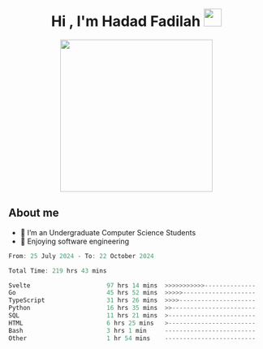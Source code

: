 <h1 align="center">Hi , I'm Hadad Fadilah <img src="https://media.giphy.com/media/hvRJCLFzcasrR4ia7z/giphy.gif" width="35"></h1>

<p align="center">
<img src="https://media.tenor.com/78dNivDemDAAAAAi/speech-bubble-venti.gif" width="300"/>    
</p>


##  About me
- 🔭 I’m an Undergraduate Computer Science Students
- 🌱 Enjoying software engineering

<!--START_SECTION:waka-->

```go
From: 25 July 2024 - To: 22 October 2024

Total Time: 219 hrs 43 mins

Svelte                     97 hrs 14 mins  >>>>>>>>>>>--------------   43.87 %
Go                         45 hrs 52 mins  >>>>>--------------------   20.70 %
TypeScript                 31 hrs 26 mins  >>>>---------------------   14.19 %
Python                     16 hrs 35 mins  >>-----------------------   07.48 %
SQL                        11 hrs 21 mins  >------------------------   05.13 %
HTML                       6 hrs 25 mins   >------------------------   02.90 %
Bash                       3 hrs 1 min     -------------------------   01.36 %
Other                      1 hr 54 mins    -------------------------   00.86 %
```

<!--END_SECTION:waka-->




<!--
**Fadil-Tao/Fadil-Tao** is a ✨ _special_ ✨ repository because its `README.md` (this file) appears on your GitHub profile.



